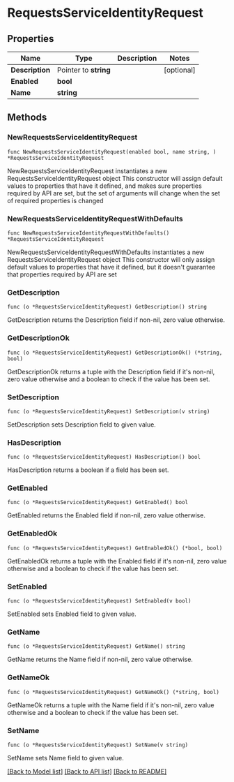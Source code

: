 # RequestsServiceIdentityRequest

## Properties

Name | Type | Description | Notes
------------ | ------------- | ------------- | -------------
**Description** | Pointer to **string** |  | [optional] 
**Enabled** | **bool** |  | 
**Name** | **string** |  | 

## Methods

### NewRequestsServiceIdentityRequest

`func NewRequestsServiceIdentityRequest(enabled bool, name string, ) *RequestsServiceIdentityRequest`

NewRequestsServiceIdentityRequest instantiates a new RequestsServiceIdentityRequest object
This constructor will assign default values to properties that have it defined,
and makes sure properties required by API are set, but the set of arguments
will change when the set of required properties is changed

### NewRequestsServiceIdentityRequestWithDefaults

`func NewRequestsServiceIdentityRequestWithDefaults() *RequestsServiceIdentityRequest`

NewRequestsServiceIdentityRequestWithDefaults instantiates a new RequestsServiceIdentityRequest object
This constructor will only assign default values to properties that have it defined,
but it doesn't guarantee that properties required by API are set

### GetDescription

`func (o *RequestsServiceIdentityRequest) GetDescription() string`

GetDescription returns the Description field if non-nil, zero value otherwise.

### GetDescriptionOk

`func (o *RequestsServiceIdentityRequest) GetDescriptionOk() (*string, bool)`

GetDescriptionOk returns a tuple with the Description field if it's non-nil, zero value otherwise
and a boolean to check if the value has been set.

### SetDescription

`func (o *RequestsServiceIdentityRequest) SetDescription(v string)`

SetDescription sets Description field to given value.

### HasDescription

`func (o *RequestsServiceIdentityRequest) HasDescription() bool`

HasDescription returns a boolean if a field has been set.

### GetEnabled

`func (o *RequestsServiceIdentityRequest) GetEnabled() bool`

GetEnabled returns the Enabled field if non-nil, zero value otherwise.

### GetEnabledOk

`func (o *RequestsServiceIdentityRequest) GetEnabledOk() (*bool, bool)`

GetEnabledOk returns a tuple with the Enabled field if it's non-nil, zero value otherwise
and a boolean to check if the value has been set.

### SetEnabled

`func (o *RequestsServiceIdentityRequest) SetEnabled(v bool)`

SetEnabled sets Enabled field to given value.


### GetName

`func (o *RequestsServiceIdentityRequest) GetName() string`

GetName returns the Name field if non-nil, zero value otherwise.

### GetNameOk

`func (o *RequestsServiceIdentityRequest) GetNameOk() (*string, bool)`

GetNameOk returns a tuple with the Name field if it's non-nil, zero value otherwise
and a boolean to check if the value has been set.

### SetName

`func (o *RequestsServiceIdentityRequest) SetName(v string)`

SetName sets Name field to given value.



[[Back to Model list]](../README.md#documentation-for-models) [[Back to API list]](../README.md#documentation-for-api-endpoints) [[Back to README]](../README.md)


